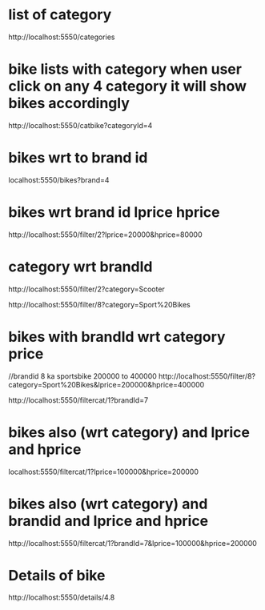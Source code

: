  
# list of category
http://localhost:5550/categories



# bike lists with category when user click on any 4 category it will show bikes accordingly 
http://localhost:5550/catbike?categoryId=4

# bikes wrt to brand id
localhost:5550/bikes?brand=4

# bikes wrt brand id  lprice hprice
http://localhost:5550/filter/2?lprice=20000&hprice=80000

# category wrt brandId
http://localhost:5550/filter/2?category=Scooter

<!-- example - brandid 8 means kewey and category=Sport Bikes -->
http://localhost:5550/filter/8?category=Sport%20Bikes



# bikes with brandId wrt category price
//brandid 8 ka sportsbike 200000 to 400000 
http://localhost:5550/filter/8?category=Sport%20Bikes&lprice=200000&hprice=400000




<!-- bikes wrt category
bikes wrt to category and brandid -->

http://localhost:5550/filtercat/1?brandId=7


# bikes also (wrt category) and lprice and hprice
localhost:5550/filtercat/1?lprice=100000&hprice=200000


# bikes also (wrt category) and brandid and lprice and hprice
http://localhost:5550/filtercat/1?brandId=7&lprice=100000&hprice=200000




# Details of bike
http://localhost:5550/details/4.8


